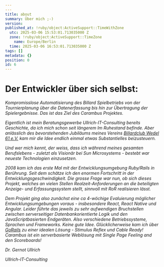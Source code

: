 ```yaml
---
---
title: about
summary: Über mich ;-)
version:
published_at: !ruby/object:ActiveSupport::TimeWithZone
  utc: 2025-03-06 15:53:01.713035000 Z
  zone: !ruby/object:ActiveSupport::TimeZone
    name: Europe/Berlin
  time: 2025-03-06 16:53:01.713035000 Z
tags: []
metadata: {}
position: 0
id: 6
---
```


# Der Entwickler über sich selbst:
 
*Kompromisslose Automatisierung des Billard Spielbetriebs von der Tournierplanung über die Datenerfassung bis hin zur Übertragung der Spielergebnisse. Das ist das Ziel des Carambus Projektes.*

*Eigentlich ist mein Beratungsgewerbe Ullrich-IT-Consulting bereits Geschichte, da ich mich schon seit längerem Im Ruhestand befinde. Aber anlässlich des bevorstehenden Jubiläums meines Vereins [Billardclub Wedel 61 e.V.](http://www.billardclub-wedel.de/) kam mir die Idee endlich einmal etwas Substantielles beizusteuern.*

*Und wer mich kennt, der weiss, dass ich während meines gesamten Berufslebens - zuletzt als Visionär bei Sun Microsystems - bestebt war neueste Technologien einzusetzen.*

*2008 kam ich das erste Mal mit der Entwicklungsumgebung Ruby/Rails in Berührung. Seit dem schätze ich den enormen Fortschritt in der Entwicklungsgeschwindigkeit. Die grosse Frage war nun, ob sich dieses Projekt, welches an vielen Stellen Realzeit-Anforderungen an die beteiligten Anzeige- und Erfassungssystem stellt, sinnvoll mit RoR realisieren lässt.*


*Dem Projekt ging also zunächst eine ca 4-wöchige Evaluierung möglicher Entwicklungsumgebungen voraus - insbesondere React, React Native und Angular. Leider führte das jeweils zu sehr aufwendigen Bruchstellen zwischen serverseitiger Datenbankorientierte Logik und den JavaScriptbasierten Endgeräten. Also verschiedene Betriebssysteme, Sprachen und Frameworks. Keine gute Idee. Glücklicherweise kam ich über [GoRails](https://gorails.com) zu einer idealen Lösung - Stimulus Reflex und Cable Ready! Carambus ist ein serverbasierte Weblösung mit Single Page Feeling and den Scoreboards!*

*Dr. Gernot Ullrich*
 
*Ullrich-IT-Consulting*